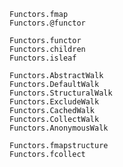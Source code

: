 ```@docs
Functors.fmap
Functors.@functor
```

```@docs
Functors.functor
Functors.children
Functors.isleaf
```

```@docs
Functors.AbstractWalk
Functors.DefaultWalk
Functors.StructuralWalk
Functors.ExcludeWalk
Functors.CachedWalk
Functors.CollectWalk
Functors.AnonymousWalk
```

```@docs
Functors.fmapstructure
Functors.fcollect
```
